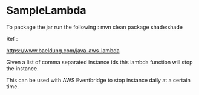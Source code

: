# SampleLambda

To package the jar run the following :
mvn clean package shade:shade

Ref :

https://www.baeldung.com/java-aws-lambda

Given a list of comma separated instance ids this lambda function
will stop the instance.

This can be used with AWS Eventbridge to stop instance daily 
at a certain time.